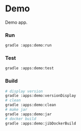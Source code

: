 # Demo

Demo app. 

### Run
```bash
gradle :apps:demo:run
```

### Test
```bash
gradle :apps:demo:test
```

### Build
```bash
# display version 
gradle :apps:demo:versionDisplay
# clean
gradle :apps:demo:clean
# make jar
gradle :apps:demo:jar
# docker build
gradle :apps:demo:jibDockerBuild
```
